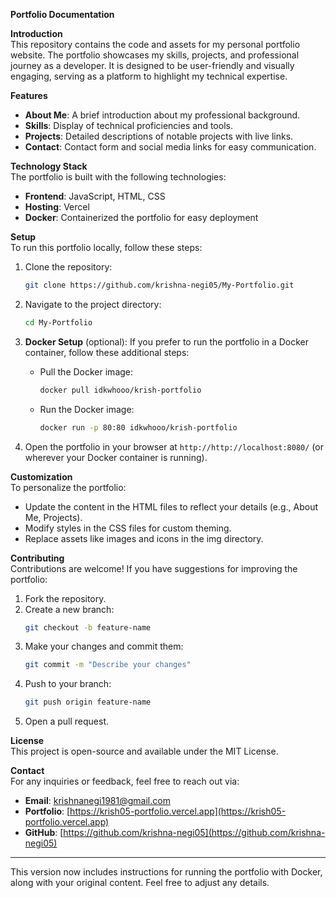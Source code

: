 **Portfolio Documentation**

**Introduction**  
This repository contains the code and assets for my personal portfolio website. The portfolio showcases my skills, projects, and professional journey as a developer. It is designed to be user-friendly and visually engaging, serving as a platform to highlight my technical expertise.

**Features**  
- **About Me**: A brief introduction about my professional background.  
- **Skills**: Display of technical proficiencies and tools.  
- **Projects**: Detailed descriptions of notable projects with live links.  
- **Contact**: Contact form and social media links for easy communication.

**Technology Stack**  
The portfolio is built with the following technologies:
- **Frontend**: JavaScript, HTML, CSS  
- **Hosting**: Vercel  
- **Docker**: Containerized the portfolio for easy deployment

**Setup**  
To run this portfolio locally, follow these steps:

1. Clone the repository:
   ```bash
   git clone https://github.com/krishna-negi05/My-Portfolio.git
   ```
2. Navigate to the project directory:
   ```bash
   cd My-Portfolio
   ```
3. **Docker Setup** (optional): If you prefer to run the portfolio in a Docker container, follow these additional steps:

   - Pull the Docker image:
     ```bash
     docker pull idkwhooo/krish-portfolio
     ```
   - Run the Docker image:
     ```bash
     docker run -p 80:80 idkwhooo/krish-portfolio

     ```
4. Open the portfolio in your browser at `http://http://localhost:8080/` (or wherever your Docker container is running).

**Customization**  
To personalize the portfolio:

- Update the content in the HTML files to reflect your details (e.g., About Me, Projects).
- Modify styles in the CSS files for custom theming.
- Replace assets like images and icons in the img directory.

**Contributing**  
Contributions are welcome! If you have suggestions for improving the portfolio:

1. Fork the repository.
2. Create a new branch:
   ```bash
   git checkout -b feature-name
   ```
3. Make your changes and commit them:
   ```bash
   git commit -m "Describe your changes"
   ```
4. Push to your branch:
   ```bash
   git push origin feature-name
   ```
5. Open a pull request.

**License**  
This project is open-source and available under the MIT License.

**Contact**  
For any inquiries or feedback, feel free to reach out via:
- **Email**: krishnanegi1981@gmail.com
- **Portfolio**: [https://krish05-portfolio.vercel.app](https://krish05-portfolio.vercel.app)
- **GitHub**: [https://github.com/krishna-negi05](https://github.com/krishna-negi05)

---

This version now includes instructions for running the portfolio with Docker, along with your original content. Feel free to adjust any details.